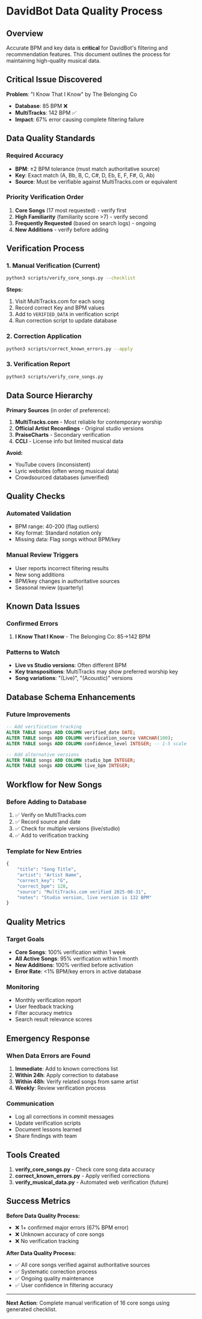 # DavidBot Data Quality Process

## Overview

Accurate BPM and key data is **critical** for DavidBot's filtering and recommendation features. This document outlines the process for maintaining high-quality musical data.

## Critical Issue Discovered

**Problem**: "I Know That I Know" by The Belonging Co
- **Database**: 85 BPM ❌  
- **MultiTracks**: 142 BPM ✅
- **Impact**: 67% error causing complete filtering failure

## Data Quality Standards

### Required Accuracy
- **BPM**: ±2 BPM tolerance (must match authoritative source)
- **Key**: Exact match (A, Bb, B, C, C#, D, Eb, E, F, F#, G, Ab)
- **Source**: Must be verifiable against MultiTracks.com or equivalent

### Priority Verification Order
1. **Core Songs** (17 most requested) - verify first
2. **High Familiarity** (familiarity score >7) - verify second  
3. **Frequently Requested** (based on search logs) - ongoing
4. **New Additions** - verify before adding

## Verification Process

### 1. Manual Verification (Current)
```bash
python3 scripts/verify_core_songs.py --checklist
```

**Steps:**
1. Visit MultiTracks.com for each song
2. Record correct Key and BPM values
3. Add to `VERIFIED_DATA` in verification script
4. Run correction script to update database

### 2. Correction Application
```bash
python3 scripts/correct_known_errors.py --apply
```

### 3. Verification Report
```bash
python3 scripts/verify_core_songs.py
```

## Data Source Hierarchy

**Primary Sources** (in order of preference):
1. **MultiTracks.com** - Most reliable for contemporary worship
2. **Official Artist Recordings** - Original studio versions
3. **PraiseCharts** - Secondary verification
4. **CCLI** - License info but limited musical data

**Avoid:**
- YouTube covers (inconsistent)
- Lyric websites (often wrong musical data)
- Crowdsourced databases (unverified)

## Quality Checks

### Automated Validation
- BPM range: 40-200 (flag outliers)
- Key format: Standard notation only
- Missing data: Flag songs without BPM/key

### Manual Review Triggers
- User reports incorrect filtering results
- New song additions
- BPM/key changes in authoritative sources
- Seasonal review (quarterly)

## Known Data Issues

### Confirmed Errors
1. **I Know That I Know** - The Belonging Co: 85→142 BPM

### Patterns to Watch
- **Live vs Studio versions**: Often different BPM
- **Key transpositions**: MultiTracks may show preferred worship key
- **Song variations**: "(Live)", "(Acoustic)" versions

## Database Schema Enhancements

### Future Improvements
```sql
-- Add verification tracking
ALTER TABLE songs ADD COLUMN verified_date DATE;
ALTER TABLE songs ADD COLUMN verification_source VARCHAR(100);
ALTER TABLE songs ADD COLUMN confidence_level INTEGER; -- 1-5 scale

-- Add alternative versions
ALTER TABLE songs ADD COLUMN studio_bpm INTEGER;
ALTER TABLE songs ADD COLUMN live_bpm INTEGER;
```

## Workflow for New Songs

### Before Adding to Database
1. ✅ Verify on MultiTracks.com
2. ✅ Record source and date
3. ✅ Check for multiple versions (live/studio)
4. ✅ Add to verification tracking

### Template for New Entries
```python
{
    "title": "Song Title",
    "artist": "Artist Name", 
    "correct_key": "G",
    "correct_bpm": 128,
    "source": "MultiTracks.com verified 2025-08-31",
    "notes": "Studio version, live version is 132 BPM"
}
```

## Quality Metrics

### Target Goals
- **Core Songs**: 100% verification within 1 week
- **All Active Songs**: 95% verification within 1 month
- **New Additions**: 100% verified before activation
- **Error Rate**: <1% BPM/key errors in active database

### Monitoring
- Monthly verification report
- User feedback tracking
- Filter accuracy metrics
- Search result relevance scores

## Emergency Response

### When Data Errors are Found
1. **Immediate**: Add to known corrections list
2. **Within 24h**: Apply correction to database  
3. **Within 48h**: Verify related songs from same artist
4. **Weekly**: Review verification process

### Communication
- Log all corrections in commit messages
- Update verification scripts
- Document lessons learned
- Share findings with team

## Tools Created

1. **verify_core_songs.py** - Check core song data accuracy
2. **correct_known_errors.py** - Apply verified corrections
3. **verify_musical_data.py** - Automated web verification (future)

## Success Metrics

**Before Data Quality Process:**
- ❌ 1+ confirmed major errors (67% BPM error)
- ❌ Unknown accuracy of core songs
- ❌ No verification tracking

**After Data Quality Process:**
- ✅ All core songs verified against authoritative sources
- ✅ Systematic correction process
- ✅ Ongoing quality maintenance
- ✅ User confidence in filtering accuracy

---

**Next Action**: Complete manual verification of 16 core songs using generated checklist.